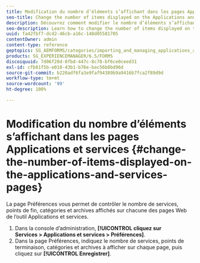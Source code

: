 ```yaml
---
title: Modification du nombre d’éléments s’affichant dans les pages Applications et services
seo-title: Change the number of items displayed on the Applications and Services pages
description: Découvrez comment modifier le nombre d’éléments s’affichant dans les pages Applications et services.
seo-description: Learn how to change the number of items displayed on the Applications and Services pages.
uuid: fa42fbf7-dcd2-46cb-a16c-148d05581705
contentOwner: admin
content-type: reference
geptopics: SG_AEMFORMS/categories/importing_and_managing_applications_and_archives
products: SG_EXPERIENCEMANAGER/6.5/FORMS
discoiquuid: 7d06f20d-0fbd-447c-8c78-bf6ce0ceed31
exl-id: cfb81f5b-e018-43b1-b76e-bac56b8bd96d
source-git-commit: b220adf6fa3e9faf94389b9a9416b7fca2f89d9d
workflow-type: tm+mt
source-wordcount: '99'
ht-degree: 100%

---
```


# Modification du nombre d’éléments s’affichant dans les pages Applications et services {#change-the-number-of-items-displayed-on-the-applications-and-services-pages}

La page Préférences vous permet de contrôler le nombre de services, points de fin, catégories et archives affichés sur chacune des pages Web de l’outil Applications et services.

1. Dans la console dʼadministration, **[!UICONTROL cliquez sur Services > Applications et services > Préférences]**.
1. Dans la page Préférences, indiquez le nombre de services, points de terminaison, catégories et archives à afficher sur chaque page, puis cliquez sur **[!UICONTROL Enregistrer]**.

